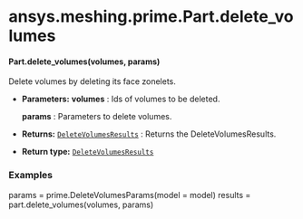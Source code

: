 # ansys.meshing.prime.Part.delete_volumes

<a id="ansys.meshing.prime.Part.delete_volumes"></a>

#### Part.delete_volumes(volumes, params)

Delete volumes by deleting its face zonelets.

* **Parameters:**
  **volumes**
  : Ids of volumes to be deleted.

  **params**
  : Parameters to delete volumes.
* **Returns:**
  [`DeleteVolumesResults`](ansys.meshing.prime.DeleteVolumesResults.md#ansys.meshing.prime.DeleteVolumesResults)
  : Returns the DeleteVolumesResults.
* **Return type:**
  [`DeleteVolumesResults`](ansys.meshing.prime.DeleteVolumesResults.md#ansys.meshing.prime.DeleteVolumesResults)

### Examples

params = prime.DeleteVolumesParams(model = model)
results = part.delete_volumes(volumes, params)

<!-- !! processed by numpydoc !! -->
